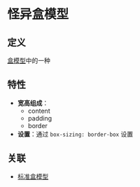 # 怪异盒模型

## 定义

[盒模型](盒模型.md)中的一种

## 特性

- **宽高组成**：
    - content
    - padding
    - border
- **设置**：通过 `box-sizing: border-box` 设置

## 关联

- [标准盒模型](标准盒模型.md)